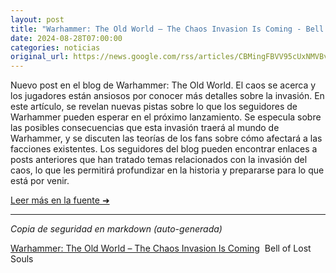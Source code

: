 ```yaml
---
layout: post
title: "Warhammer: The Old World – The Chaos Invasion Is Coming - Bell of Lost Souls"
date: 2024-08-28T07:00:00
categories: noticias
original_url: https://news.google.com/rss/articles/CBMingFBVV95cUxNMVBvVWMyX2xIazlRZl9ONXBFNTFVZC1YM1BBck5FRXNmNnhnUXYtWGtHNVV5aU9PNXVVSFlESnpIcVM1YWlKVDdaeDJTQTA5LTZTSElRLWd3bGg0TTBGZ0lsalJ1cVNDczBkRXM3SU5HdmhkUE5HX3VCVlJNWm95d0pHVklleks2czlDZzNDTERSZjR0S0MtUnZNb3hIQQ?oc=5
---
```


Nuevo post en el blog de Warhammer: The Old World. El caos se acerca y los jugadores están ansiosos por conocer más detalles sobre la invasión. En este artículo, se revelan nuevas pistas sobre lo que los seguidores de Warhammer pueden esperar en el próximo lanzamiento. Se especula sobre las posibles consecuencias que esta invasión traerá al mundo de Warhammer, y se discuten las teorías de los fans sobre cómo afectará a las facciones existentes. Los seguidores del blog pueden encontrar enlaces a posts anteriores que han tratado temas relacionados con la invasión del caos, lo que les permitirá profundizar en la historia y prepararse para lo que está por venir.

[Leer más en la fuente ➜](https://news.google.com/rss/articles/CBMingFBVV95cUxNMVBvVWMyX2xIazlRZl9ONXBFNTFVZC1YM1BBck5FRXNmNnhnUXYtWGtHNVV5aU9PNXVVSFlESnpIcVM1YWlKVDdaeDJTQTA5LTZTSElRLWd3bGg0TTBGZ0lsalJ1cVNDczBkRXM3SU5HdmhkUE5HX3VCVlJNWm95d0pHVklleks2czlDZzNDTERSZjR0S0MtUnZNb3hIQQ?oc=5)

---
*Copia de seguridad en markdown (auto-generada)*

[Warhammer: The Old World – The Chaos Invasion Is Coming](https://news.google.com/rss/articles/CBMingFBVV95cUxNMVBvVWMyX2xIazlRZl9ONXBFNTFVZC1YM1BBck5FRXNmNnhnUXYtWGtHNVV5aU9PNXVVSFlESnpIcVM1YWlKVDdaeDJTQTA5LTZTSElRLWd3bGg0TTBGZ0lsalJ1cVNDczBkRXM3SU5HdmhkUE5HX3VCVlJNWm95d0pHVklleks2czlDZzNDTERSZjR0S0MtUnZNb3hIQQ?oc=5)  Bell of Lost Souls
